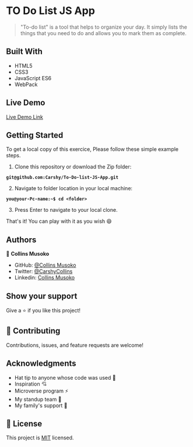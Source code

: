 
# TO Do List JS App

> "To-do list" is a tool that helps to organize your day. It simply lists the things that you need to do and allows you to mark them as complete.


## Built With

- HTML5
- CSS3
- JavaScript  ES6
- WebPack

## Live Demo 

[Live Demo Link](https://carshy.github.io/To-Do-List-JS-App/)

## Getting Started
To get a local copy of this exercice, Please follow these simple example steps.

1. Clone this repository or download the Zip folder:

**``git@github.com:Carshy/To-Do-list-JS-App.git``**

2. Navigate to folder location in your local machine:

**``you@your-Pc-name:~$ cd <folder>``**

3. Press Enter to navigate to your local clone.

That's it! You can play with it as you wish :smile:

## Authors

👤 **Collins Musoko**

- GitHub: [@Collins Musoko](https://github.com/Carshy)
- Twitter: [@CarshyCollins](https://twitter.com/CarshyCollins)
- Linkedin: [Collins Musoko](https://www.linkedin.com/in/collins-musoko-864881120/)

## Show your support

Give a ⭐️ if you like this project!

## 🤝 Contributing

Contributions, issues, and feature requests are welcome!


## Acknowledgments

- Hat tip to anyone whose code was used 🔰
- Inspiration 💘
- Microverse program ⚡
- My standup team 🏹
- My family's support 🙌

## 📝 License

This project is [MIT](./MIT.md) licensed.
